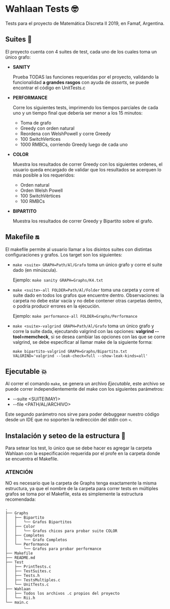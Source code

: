 # Wahlaan Tests 🤓
Tests para el proyecto de Matemática Discreta II 2019, en Famaf, Argentina.

## Suites 🙈
El proyecto cuenta con 4 suites de test, cada uno de los cuales toma un único grafo:

- **SANITY**
	
	Prueba TODAS las funciones requeridas por el proyecto, validando la funcionalidad **a grandes rasgos** con ayuda de *asserts*, se puede encontrar el código en UnitTests.c
	
- **PERFORMANCE**

	Corre los siguientes tests, imprimendo los tiempos parciales de cada uno y un tiempo final que debería ser menor a los 15 minutos:
	
	- Toma de grafo
	- Greedy con orden natural
	- Reordena con WelshPowell y corre Greedy
	- 100 SwitchVertices
	- 1000 RMBCs, corriendo Greedy luego de cada uno

- **COLOR**

	Muestra los resultados de correr Greedy con los siguientes ordenes, el usuario queda encargado de validar que los resultados se acerquen lo más posible a los requeridos:
	
	- Orden natural
	- Orden Welsh Powell
	- 100 SwitchVértices
	- 100 RMBCs

- **BIPARTITO**

	Muestra los resultados de correr Greedy y Bipartito sobre el grafo.
	
	
## Makefile 🔛
El makefile permite al usuario llamar a los disintos suites con distintas configuraciones y grafos.
Los target son los siguientes:

- `make <suite> GRAPH=Path/Al/Grafo` toma un único grafo y corre el suite dado (en minúscula). 

	Ejemplo: `make sanity GRAPH=Graphs/K4.txt`
	
- `make <suite>-all FOLDER=Path/Al/Folder` toma una carpeta y corre el suite dado en todos los grafos que encuentre dentro. Observaciones: la carpeta no debe estar vacía y no debe contener otras carpetas dentro, o podría producir errores en la ejecución.

	Ejemplo: `make performance-all FOLDER=Graphs/Performance`
	
- `make <suite>-valgrind GRAPH=Path/Al/Grafo` toma un único grafo y corre la suite dada, ejecutando valgrind con las opciones: **valgrind --tool=memcheck**, si se desea cambiar las opciones con las que se corre valgrind, se debe especificar al llamar make de la siguiente forma:
	
	`make bipartito-valgrind GRAPH=Graphs/Bipartito.txt VALGRIND='valgrind --leak-check=full --show-leak-kinds=all'`
	
## Ejecutable 💥
Al correr el comando `make`, se genera un archivo *Ejecutable*, este archivo se puede correr independientemente del make con los siguientes parámetros:

- --suite <SUITE(MAY)>
- --file <PATH/AL/ARCHIVO>

Este segundo parámetro nos sirve para poder debuggear nuestro código desde un IDE que no soporten la redirección del stdin con `<`.
	
## Instalación y seteo de la estructura 🔧
Para setear los test, lo único que se debe hacer es agregar la carpeta Wahlaan con la especificación requerida por el profe en la carpeta donde se encuentra el Makefile.

### ATENCIÓN
NO es necesario que la carpeta de Graphs tenga exactamente la misma estructura, ya que el nombre de la carpeta para correr tests en múltiples grafos se toma por el Makefile, esta es simplemente la estructura recomendada:

```
.
├── Graphs
│   ├── Bipartito
│   │   └── Grafos Bipartitos
│   ├── Color
│   │   └── Grafos chicos para probar suite COLOR
│   ├── Completes
│   │   └── Grafo Completos
│   └── Performance
│       └── Grafos para probar performance
├── Makefile
├── README.md
├── Test
│   ├── PrintTests.c
│   ├── TestSuites.c
│   ├── Tests.h
│   ├── TestsMultiples.c
│   └── UnitTests.c
├── Wahlaan
│   ├── Todos los archivos .c propios del proyecto
│   └── Rii.h
└── main.c
```


